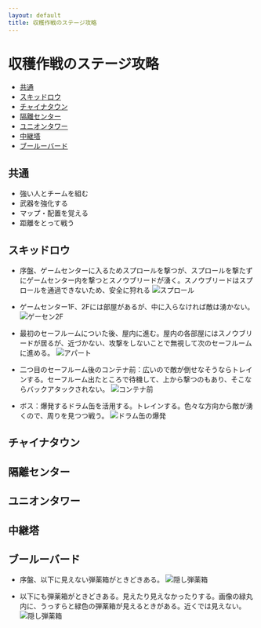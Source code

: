 ```yaml
---
layout: default
title: 収穫作戦のステージ攻略
---
```

# 収穫作戦のステージ攻略
* [共通](#共通)
* [スキッドロウ](#スキッドロウ)
* [チャイナタウン](#チャイナタウン)
* [隔離センター](#隔離センター)
* [ユニオンタワー](#ユニオンタワー)
* [中継塔](#中継塔)
* [ブールーバード](#ブールーバード)

## 共通
* 強い人とチームを組む
* 武器を強化する
* マップ・配置を覚える
* 距離をとって戦う

## スキッドロウ
* 序盤、ゲームセンターに入るためスプロールを撃つが、スプロールを撃たずにゲームセンター内を撃つとスノウブリードが湧く。スノウブリードはスプロールを通過できないため、安全に狩れる  ![スプロール](../images/sta_ski_sproll.jpg)

* ゲームセンター1F、2Fには部屋があるが、中に入らなければ敵は湧かない。  ![ゲーセン2F](../images/sta_ski_gamecenter2f.jpg)

* 最初のセーフルームについた後、屋内に進む。屋内の各部屋にはスノウブリードが居るが、近づかない、攻撃をしないことで無視して次のセーフルームに進める。  ![アパート](../images/sta_ski_apart.jpg)

* 二つ目のセーフルーム後のコンテナ前：広いので敵が倒せなそうならトレインする。セーフルーム出たところで待機して、上から撃つのもあり、そこならバックアタックされない。  ![コンテナ前](../images/sta_ski_container.jpg)

* ボス：爆発するドラム缶を活用する。トレインする。色々な方向から敵が湧くので、周りを見つつ戦う。  ![ドラム缶の爆発](../images/sta_ski_dramcan.jpg)

## チャイナタウン
## 隔離センター
## ユニオンタワー
## 中継塔

## ブールーバード
* 序盤、以下に見えない弾薬箱がときどきある。  ![隠し弾薬箱](../images/sta_bou_secretammo1.jpg)

* 以下にも弾薬箱がときどきある。見えたり見えなかったりする。画像の緑丸内に、うっすらと緑色の弾薬箱が見えるときがある。近くでは見えない。  ![隠し弾薬箱](../images/sta_bou_secretammo2.jpg)
